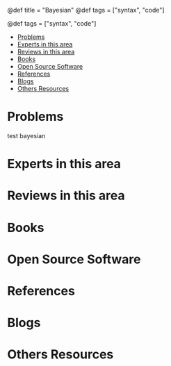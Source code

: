 @def title = "Bayesian"
@def tags = ["syntax", "code"]

@def tags = ["syntax", "code"]

- [ Problems](#head1)
- [Experts in this area](#head2)
- [Reviews in this area](#head3)
- [ Books](#head4)
- [ Open Source Software](#head8)
- [ References](#head5)
- [ Blogs](#head6)
- [Others Resources](#head7)
# <span id="head1"> Problems</span>
  
  test bayesian

# <span id="head2">Experts in this area</span>
  

# <span id="head3">Reviews in this area</span>

  
# <span id="head4"> Books</span>


# <span id="head8"> Open Source Software </span>


# <span id="head5"> References</span>
  

# <span id="head6"> Blogs</span>
  
# <span id="head7">Others Resources</span>
